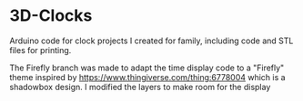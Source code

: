 # 3D-Clocks
Arduino code for clock projects I created for family, including code and STL files for printing.

The Firefly branch was made to adapt the time display code to a "Firefly" theme inspired by
https://www.thingiverse.com/thing:6778004 which is a shadowbox design. I modified the layers to
make room for the display
